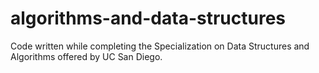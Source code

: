 # algorithms-and-data-structures
Code written while completing the Specialization on Data Structures and Algorithms offered by UC San Diego.
